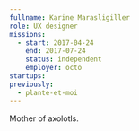```yaml
---
fullname: Karine Marasligiller
role: UX designer
missions:
  - start: 2017-04-24
    end: 2017-07-24
    status: independent
    employer: octo
startups:
previously:
  - plante-et-moi
---
```


Mother of axolotls.
